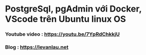# PostgreSql, pgAdmin với Docker, VScode trên Ubuntu linux OS

### Youtube video : https://youtu.be/7YpRdChkkjU
### Blog : https://levanlau.net
